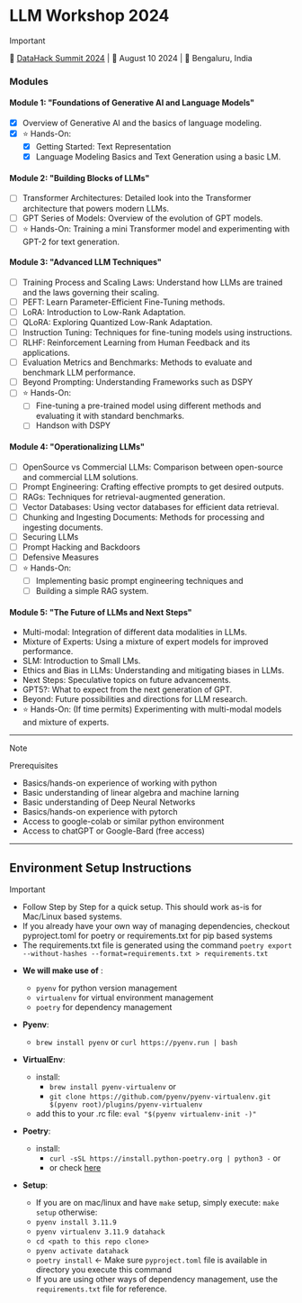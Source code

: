 # LLM Workshop 2024

> [!IMPORTANT]
> :dart: [DataHack Summit 2024](https://www.analyticsvidhya.com/datahacksummit/workshops/unleashing-llms-training-finetuning-and-evaluating) | :calendar: August 10 2024 | :round_pushpin: Bengaluru, India

### Modules
#### Module 1: "Foundations of Generative AI and Language Models"
- [x] Overview of Generative AI and the basics of language modeling.
- [x] :star: Hands-On: 
    - [x] Getting Started: Text Representation
    - [x] Language Modeling Basics and Text Generation using a basic LM.

#### Module 2: "Building Blocks of LLMs"
- [ ] Transformer Architectures: Detailed look into the Transformer architecture that powers modern LLMs.
- [ ] GPT Series of Models: Overview of the evolution of GPT models.
- [ ] :star: Hands-On: Training a mini Transformer model and experimenting with GPT-2 for text generation.

#### Module 3: "Advanced LLM Techniques"
- [ ] Training Process and Scaling Laws: Understand how LLMs are trained and the laws governing their scaling.
- [ ] PEFT: Learn Parameter-Efficient Fine-Tuning methods.
- [ ] LoRA: Introduction to Low-Rank Adaptation.
- [ ] QLoRA: Exploring Quantized Low-Rank Adaptation.
- [ ] Instruction Tuning: Techniques for fine-tuning models using instructions.
- [ ] RLHF: Reinforcement Learning from Human Feedback and its applications.
- [ ] Evaluation Metrics and Benchmarks: Methods to evaluate and benchmark LLM performance.
- [ ] Beyond Prompting: Understanding Frameworks such as DSPY
- [ ] :star: Hands-On:
    - [ ] Fine-tuning a pre-trained model using different methods and evaluating it with standard benchmarks.
    - [ ] Handson with DSPY

#### Module 4: "Operationalizing LLMs"
- [ ] OpenSource vs Commercial LLMs: Comparison between open-source and commercial LLM solutions.
- [ ] Prompt Engineering: Crafting effective prompts to get desired outputs.
- [ ] RAGs: Techniques for retrieval-augmented generation.
- [ ] Vector Databases: Using vector databases for efficient data retrieval.
- [ ] Chunking and Ingesting Documents: Methods for processing and ingesting documents.
- [ ] Securing LLMs
- [ ] Prompt Hacking and Backdoors
- [ ] Defensive Measures
- [ ] :star: Hands-On:
    - [ ] Implementing basic prompt engineering techniques and
    - [ ] Building a simple RAG system.

#### Module 5: "The Future of LLMs and Next Steps"
- Multi-modal: Integration of different data modalities in LLMs.
- Mixture of Experts: Using a mixture of expert models for improved performance.
- SLM: Introduction to Small LMs.
- Ethics and Bias in LLMs: Understanding and mitigating biases in LLMs.
- Next Steps: Speculative topics on future advancements.
- GPT5?: What to expect from the next generation of GPT.
- Beyond: Future possibilities and directions for LLM research.
-  :star: Hands-On: (If time permits) Experimenting with multi-modal models and mixture of experts.

---


> [!Note]
> Prerequisites
- Basics/hands-on experience of working with python
- Basic understanding of linear algebra and machine larning
- Basic understanding of Deep Neural Networks
- Basics/hands-on experience with pytorch
- Access to google-colab or similar python environment
- Access to chatGPT or Google-Bard (free access) 

---

## Environment Setup Instructions

> [!Important]
> - Follow Step by Step for a quick setup. This should work as-is for Mac/Linux based systems.
> - If you already have your own way of managing dependencies, checkout pyproject.toml for poetry or requirements.txt for pip based systems
> - The requirements.txt file is generated using the command ``poetry export --without-hashes --format=requirements.txt > requirements.txt``

- **We will make use of** :
    - ``pyenv`` for python version management
    - ``virtualenv`` for virtual environment management
    - ``poetry`` for dependency management

- **Pyenv**: 
    - ``brew install pyenv`` or ``curl https://pyenv.run | bash``
- **VirtualEnv**: 
    - install: 
        - ``brew install pyenv-virtualenv`` or
        - ``git clone https://github.com/pyenv/pyenv-virtualenv.git $(pyenv root)/plugins/pyenv-virtualenv``
    - add this to your .rc file: ``eval "$(pyenv virtualenv-init -)"``
- **Poetry**:
    - install: 
        - ``curl -sSL https://install.python-poetry.org | python3 -`` or
        - or check [here](https://python-poetry.org/docs/#installing-with-the-official-installer)

- **Setup**:
    - If you are on mac/linux and have `make` setup, simply execute: ``make setup`` otherwise:
    - ``pyenv install 3.11.9``
	- ``pyenv virtualenv 3.11.9 datahack``
    - ``cd <path to this repo clone>``
	- ``pyenv activate datahack``
	- ``poetry install`` <- Make sure ``pyproject.toml`` file is available in directory you execute this command
    - If you are using other ways of dependency management, use the `requirements.txt` file for reference.



